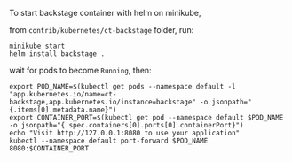 To start backstage container with helm on minikube,

from `contrib/kubernetes/ct-backstage` folder, run:

```shell
minikube start
helm install backstage .
```

wait for pods to become `Running`, then:
```shell
export POD_NAME=$(kubectl get pods --namespace default -l "app.kubernetes.io/name=ct-backstage,app.kubernetes.io/instance=backstage" -o jsonpath="{.items[0].metadata.name}")
export CONTAINER_PORT=$(kubectl get pod --namespace default $POD_NAME -o jsonpath="{.spec.containers[0].ports[0].containerPort}")
echo "Visit http://127.0.0.1:8080 to use your application"
kubectl --namespace default port-forward $POD_NAME 8080:$CONTAINER_PORT
```
